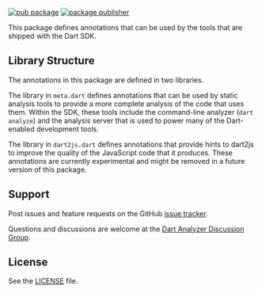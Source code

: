 [![pub package](https://img.shields.io/pub/v/meta.svg)](https://pub.dev/packages/meta)
[![package publisher](https://img.shields.io/pub/publisher/meta.svg)](https://pub.dev/packages/meta/publisher)

This package defines annotations that can be used by the tools that are shipped
with the Dart SDK.

## Library Structure

The annotations in this package are defined in two libraries.

The library in `meta.dart` defines annotations that can be used by static
analysis tools to provide a more complete analysis of the code that uses them.
Within the SDK, these tools include the command-line analyzer (`dart analyze`)
and the analysis server that is used to power many of the Dart-enabled
development tools.

The library in `dart2js.dart` defines annotations that provide hints to dart2js
to improve the quality of the JavaScript code that it produces. These
annotations are currently experimental and might be removed in a future version
of this package.

## Support

Post issues and feature requests on the GitHub [issue tracker][issues].

Questions and discussions are welcome at the
[Dart Analyzer Discussion Group][list].

## License

See the [LICENSE][license] file.

[issues]: https://github.com/dart-lang/sdk/issues
[license]: https://github.com/dart-lang/sdk/blob/main/pkg/analyzer/LICENSE
[list]: https://groups.google.com/a/dartlang.org/forum/#!forum/analyzer-discuss
